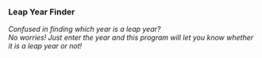 ### Leap Year Finder
<p><i>Confused in finding which year is a leap year?
<br>
No worries! Just enter the year and this program will let you know whether it is a leap year or not!</i></p>